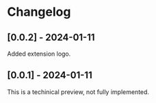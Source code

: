 # Changelog

## [0.0.2] - 2024-01-11

Added extension logo.

## [0.0.1] - 2024-01-11

This is a techinical preview, not fully implemented.
